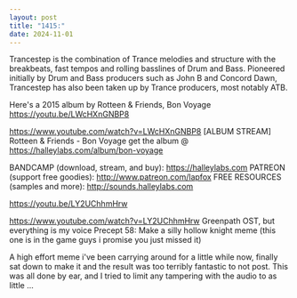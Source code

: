 ```yaml
---
layout: post
title: "1415:"
date: 2024-11-01
---
```


Trancestep is the combination of Trance melodies and structure with the breakbeats, fast tempos and rolling basslines of Drum and Bass. Pioneered initially by Drum and Bass producers such as John B and Concord Dawn, Trancestep has also been taken up by Trance producers, most notably ATB. 

Here's a 2015 album by Rotteen & Friends, Bon Voyage
https://youtu.be/LWcHXnGNBP8

https://www.youtube.com/watch?v=LWcHXnGNBP8
[ALBUM STREAM] Rotteen & Friends - Bon Voyage
get the album @ https://halleylabs.com/album/bon-voyage

BANDCAMP (download, stream, and buy): https://halleylabs.com
PATREON (support free goodies): http://www.patreon.com/lapfox
FREE RESOURCES (samples and more): http://sounds.halleylabs.com


https://youtu.be/LY2UChhmHrw

https://www.youtube.com/watch?v=LY2UChhmHrw
Greenpath OST, but everything is my voice
Precept 58: 
Make a silly hollow knight meme (this one is in the game guys i promise you just missed it)

A high effort meme i've been carrying around for a little while now, finally sat down to make it and the result was too terribly fantastic to not post. This was all done by ear, and I tried to limit any tampering with the audio to as little ...
